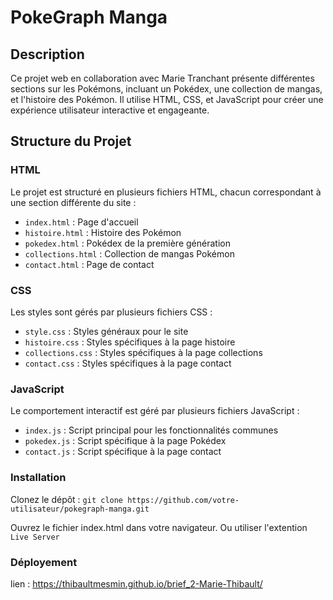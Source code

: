 # PokeGraph Manga

## Description

Ce projet web en collaboration avec Marie Tranchant présente différentes sections sur les Pokémons, incluant un Pokédex, une collection de mangas, et l'histoire des Pokémon. Il utilise HTML, CSS, et JavaScript pour créer une expérience utilisateur interactive et engageante.

## Structure du Projet

### HTML

Le projet est structuré en plusieurs fichiers HTML, chacun correspondant à une section différente du site :

- `index.html` : Page d'accueil
- `histoire.html` : Histoire des Pokémon
- `pokedex.html` : Pokédex de la première génération
- `collections.html` : Collection de mangas Pokémon
- `contact.html` : Page de contact

### CSS

Les styles sont gérés par plusieurs fichiers CSS :

- `style.css` : Styles généraux pour le site
- `histoire.css` : Styles spécifiques à la page histoire
- `collections.css` : Styles spécifiques à la page collections
- `contact.css` : Styles spécifiques à la page contact

### JavaScript

Le comportement interactif est géré par plusieurs fichiers JavaScript :

- `index.js` : Script principal pour les fonctionnalités communes
- `pokedex.js` : Script spécifique à la page Pokédex
- `contact.js` : Script spécifique à la page contact

### Installation
Clonez le dépôt :
`git clone https://github.com/votre-utilisateur/pokegraph-manga.git`

Ouvrez le fichier index.html dans votre navigateur.
Ou utiliser l'extention `Live Server`
### Déployement
lien : https://thibaultmesmin.github.io/brief_2-Marie-Thibault/
